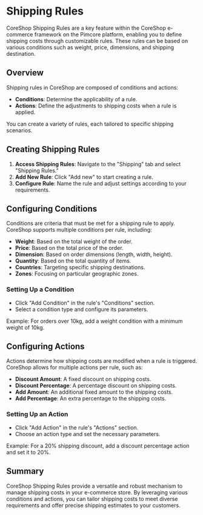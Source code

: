 # Shipping Rules

CoreShop Shipping Rules are a key feature within the CoreShop e-commerce framework on the Pimcore platform, enabling you
to define shipping costs through customizable rules. These rules can be based on various conditions such as weight,
price, dimensions, and shipping destination.

## Overview

Shipping rules in CoreShop are composed of conditions and actions:

- **Conditions**: Determine the applicability of a rule.
- **Actions**: Define the adjustments to shipping costs when a rule is applied.

You can create a variety of rules, each tailored to specific shipping scenarios.

## Creating Shipping Rules

1. **Access Shipping Rules**: Navigate to the "Shipping" tab and select "Shipping Rules."
2. **Add New Rule**: Click "Add new" to start creating a rule.
3. **Configure Rule**: Name the rule and adjust settings according to your requirements.

## Configuring Conditions

Conditions are criteria that must be met for a shipping rule to apply. CoreShop supports multiple conditions per rule,
including:

- **Weight**: Based on the total weight of the order.
- **Price**: Based on the total price of the order.
- **Dimension**: Based on order dimensions (length, width, height).
- **Quantity**: Based on the total quantity of items.
- **Countries**: Targeting specific shipping destinations.
- **Zones**: Focusing on particular geographic zones.

### Setting Up a Condition

- Click "Add Condition" in the rule's "Conditions" section.
- Select a condition type and configure its parameters.

Example: For orders over 10kg, add a weight condition with a minimum weight of 10kg.

## Configuring Actions

Actions determine how shipping costs are modified when a rule is triggered. CoreShop allows for multiple actions per
rule, such as:

- **Discount Amount**: A fixed discount on shipping costs.
- **Discount Percentage**: A percentage discount on shipping costs.
- **Add Amount**: An additional fixed amount to the shipping costs.
- **Add Percentage**: An extra percentage to the shipping costs.

### Setting Up an Action

- Click "Add Action" in the rule's "Actions" section.
- Choose an action type and set the necessary parameters.

Example: For a 20% shipping discount, add a discount percentage action and set it to 20%.

## Summary

CoreShop Shipping Rules provide a versatile and robust mechanism to manage shipping costs in your e-commerce store. By
leveraging various conditions and actions, you can tailor shipping costs to meet diverse requirements and offer precise
shipping estimates to your customers.
